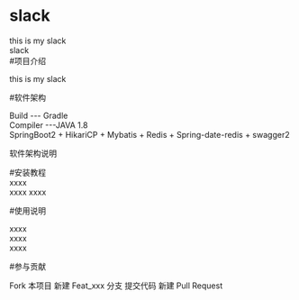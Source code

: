 # slack  
this is my slack   
slack   
#项目介绍    

this is my slack

#软件架构  

Build --- Gradle  
Compiler ---JAVA 1.8  
SpringBoot2 + HikariCP + Mybatis + Redis + Spring-date-redis + swagger2  

软件架构说明  


#安装教程  
xxxx  
xxxx 
xxxx  

#使用说明  

xxxx  
xxxx  
xxxx  

#参与贡献  

Fork 本项目
新建 Feat_xxx 分支
提交代码
新建 Pull Request
